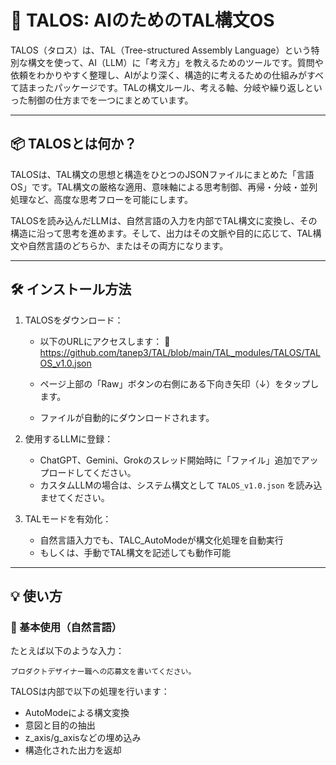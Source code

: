# 🧠 TALOS: AIのためのTAL構文OS

TALOS（タロス）は、TAL（Tree-structured Assembly Language）という特別な構文を使って、AI（LLM）に「考え方」を教えるためのツールです。質問や依頼をわかりやすく整理し、AIがより深く、構造的に考えるための仕組みがすべて詰まったパッケージです。TALの構文ルール、考える軸、分岐や繰り返しといった制御の仕方までを一つにまとめています。

---

## 📦 TALOSとは何か？

TALOSは、TAL構文の思想と構造をひとつのJSONファイルにまとめた「言語OS」です。TAL構文の厳格な適用、意味軸による思考制御、再帰・分岐・並列処理など、高度な思考フローを可能にします。

TALOSを読み込んだLLMは、自然言語の入力を内部でTAL構文に変換し、その構造に沿って思考を進めます。そして、出力はその文脈や目的に応じて、TAL構文や自然言語のどちらか、またはその両方になります。

---

## 🛠 インストール方法

1. TALOSをダウンロード：
   - 以下のURLにアクセスします：
     🔗 https://github.com/tanep3/TAL/blob/main/TAL_modules/TALOS/TALOS_v1.0.json

   - ページ上部の「Raw」ボタンの右側にある下向き矢印（↓）をタップします。

   - ファイルが自動的にダウンロードされます。

2. 使用するLLMに登録：
    - ChatGPT、Gemini、Grokのスレッド開始時に「ファイル」追加でアップロードしてください。
    - カスタムLLMの場合は、システム構文として `TALOS_v1.0.json` を読み込ませてください。

3. TALモードを有効化：
    - 自然言語入力でも、TALC_AutoModeが構文化処理を自動実行
    - もしくは、手動でTAL構文を記述しても動作可能

---

## 💡 使い方

### 💬 基本使用（自然言語）

たとえば以下のような入力：
```
プロダクトデザイナー職への応募文を書いてください。
```

TALOSは内部で以下の処理を行います：
- AutoModeによる構文変換
- 意図と目的の抽出
- z_axis/g_axisなどの埋め込み
- 構造化された出力を返却

